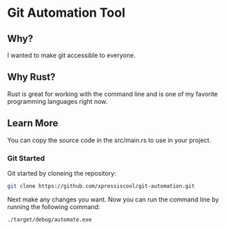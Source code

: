 # Git Automation Tool

## Why?
I wanted to make git accessible to everyone.

## Why Rust?
Rust is great for working with the command line and is one of my favorite programming languages right now.
## Learn More
You can copy the source code in the src/main.rs to use in your project.
### Git Started
Git started by cloneing the repository:
```bash
git clone https://github.com/xpressiscool/git-automation.git
```
Next make any changes you want.
Now you can run the command line by running the following command:
```bash
./target/debug/automate.exe
```
